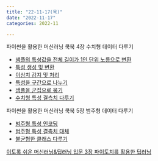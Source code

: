 ```yaml
---
title: "22-11-17(목)"
date: "2022-11-17"
categories: 2022-11

---
```


파이썬을 활용한 머신러닝 쿡북 4장 수치형 데이터 다루기

- [샘플의 특성값을 전체 길이가 1인 단위 노름으로 변환](../../review/machine_learning/04_numeric_data/scaling.ipynb)
- [특성 생성 및 변환](../../review/machine_learning/04_numeric_data/feature_engineering.ipynb)
- [이상치 감지 및 처리](../../review/machine_learning/04_numeric_data/outlier.ipynb)
- [특성을 구간으로 나누기](../../review/machine_learning/04_numeric_data/bin.ipynb)
- [샘플을 군집으로 묶기](../../review/machine_learning/04_numeric_data/group_samples.ipynb)
- [수치형 특성 결측치 다루기](../../review/machine_learning/04_numeric_data/nan.ipynb)

파이썬을 활용한 머신러닝 쿡북 5장 범주형 데이터 다루기

- [범주형 특성 인코딩](../../review/machine_learning/05_categorical_data/encoding.ipynb)
- [범주형 특성 결측치 대체](../../review/machine_learning/05_categorical_data/nan.ipynb)
- [불균형한 클래스 다루기](../../review/machine_learning/05_categorical_data/imbalance.ipynb)

[이토록 쉬운 머신러닝&딥러닝 입문 3장 파이토치를 활용한 딥러닝](../../review/deep_learning/pytorch_dl.ipynb)
